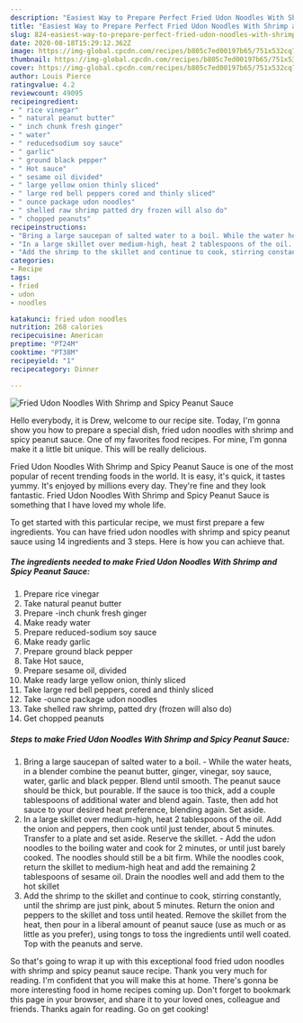 ```yaml
---
description: "Easiest Way to Prepare Perfect Fried Udon Noodles With Shrimp and Spicy Peanut Sauce"
title: "Easiest Way to Prepare Perfect Fried Udon Noodles With Shrimp and Spicy Peanut Sauce"
slug: 824-easiest-way-to-prepare-perfect-fried-udon-noodles-with-shrimp-and-spicy-peanut-sauce
date: 2020-08-18T15:29:12.362Z
image: https://img-global.cpcdn.com/recipes/b805c7ed00197b65/751x532cq70/fried-udon-noodles-with-shrimp-and-spicy-peanut-sauce-recipe-main-photo.jpg
thumbnail: https://img-global.cpcdn.com/recipes/b805c7ed00197b65/751x532cq70/fried-udon-noodles-with-shrimp-and-spicy-peanut-sauce-recipe-main-photo.jpg
cover: https://img-global.cpcdn.com/recipes/b805c7ed00197b65/751x532cq70/fried-udon-noodles-with-shrimp-and-spicy-peanut-sauce-recipe-main-photo.jpg
author: Louis Pierce
ratingvalue: 4.2
reviewcount: 49095
recipeingredient:
- " rice vinegar"
- " natural peanut butter"
- " inch chunk fresh ginger"
- " water"
- " reducedsodium soy sauce"
- " garlic"
- " ground black pepper"
- " Hot sauce"
- " sesame oil divided"
- " large yellow onion thinly sliced"
- " large red bell peppers cored and thinly sliced"
- " ounce package udon noodles"
- " shelled raw shrimp patted dry frozen will also do"
- " chopped peanuts"
recipeinstructions:
- "Bring a large saucepan of salted water to a boil. While the water heats, in a blender combine the peanut butter, ginger, vinegar, soy sauce, water, garlic and black pepper. Blend until smooth. The peanut sauce should be thick, but pourable. If the sauce is too thick, add a couple tablespoons of additional water and blend again. Taste, then add hot sauce to your desired heat preference, blending again. Set aside."
- "In a large skillet over medium-high, heat 2 tablespoons of the oil. Add the onion and peppers, then cook until just tender, about 5 minutes. Transfer to a plate and set aside. Reserve the skillet. Add the udon noodles to the boiling water and cook for 2 minutes, or until just barely cooked. The noodles should still be a bit firm. While the noodles cook, return the skillet to medium-high heat and add the remaining 2 tablespoons of sesame oil. Drain the noodles well and add them to the hot skillet"
- "Add the shrimp to the skillet and continue to cook, stirring constantly, until the shrimp are just pink, about 5 minutes. Return the onion and peppers to the skillet and toss until heated. Remove the skillet from the heat, then pour in a liberal amount of peanut sauce (use as much or as little as you prefer), using tongs to toss the ingredients until well coated. Top with the peanuts and serve."
categories:
- Recipe
tags:
- fried
- udon
- noodles

katakunci: fried udon noodles 
nutrition: 268 calories
recipecuisine: American
preptime: "PT24M"
cooktime: "PT38M"
recipeyield: "1"
recipecategory: Dinner

---
```



![Fried Udon Noodles With Shrimp and Spicy Peanut Sauce](https://img-global.cpcdn.com/recipes/b805c7ed00197b65/751x532cq70/fried-udon-noodles-with-shrimp-and-spicy-peanut-sauce-recipe-main-photo.jpg)

Hello everybody, it is Drew, welcome to our recipe site. Today, I'm gonna show you how to prepare a special dish, fried udon noodles with shrimp and spicy peanut sauce. One of my favorites food recipes. For mine, I'm gonna make it a little bit unique. This will be really delicious.



Fried Udon Noodles With Shrimp and Spicy Peanut Sauce is one of the most popular of recent trending foods in the world. It is easy, it's quick, it tastes yummy. It's enjoyed by millions every day. They're fine and they look fantastic. Fried Udon Noodles With Shrimp and Spicy Peanut Sauce is something that I have loved my whole life.


To get started with this particular recipe, we must first prepare a few ingredients. You can have fried udon noodles with shrimp and spicy peanut sauce using 14 ingredients and 3 steps. Here is how you can achieve that.

<!--inarticleads1-->

##### The ingredients needed to make Fried Udon Noodles With Shrimp and Spicy Peanut Sauce:

1. Prepare  rice vinegar
1. Take  natural peanut butter
1. Prepare  -inch chunk fresh ginger
1. Make ready  water
1. Prepare  reduced-sodium soy sauce
1. Make ready  garlic
1. Prepare  ground black pepper
1. Take  Hot sauce,
1. Prepare  sesame oil, divided
1. Make ready  large yellow onion, thinly sliced
1. Take  large red bell peppers, cored and thinly sliced
1. Take  -ounce package udon noodles
1. Take  shelled raw shrimp, patted dry (frozen will also do)
1. Get  chopped peanuts




<!--inarticleads2-->

##### Steps to make Fried Udon Noodles With Shrimp and Spicy Peanut Sauce:

1. Bring a large saucepan of salted water to a boil. - While the water heats, in a blender combine the peanut butter, ginger, vinegar, soy sauce, water, garlic and black pepper. Blend until smooth. The peanut sauce should be thick, but pourable. If the sauce is too thick, add a couple tablespoons of additional water and blend again. Taste, then add hot sauce to your desired heat preference, blending again. Set aside.
1. In a large skillet over medium-high, heat 2 tablespoons of the oil. Add the onion and peppers, then cook until just tender, about 5 minutes. Transfer to a plate and set aside. Reserve the skillet. - Add the udon noodles to the boiling water and cook for 2 minutes, or until just barely cooked. The noodles should still be a bit firm. While the noodles cook, return the skillet to medium-high heat and add the remaining 2 tablespoons of sesame oil. Drain the noodles well and add them to the hot skillet
1. Add the shrimp to the skillet and continue to cook, stirring constantly, until the shrimp are just pink, about 5 minutes. Return the onion and peppers to the skillet and toss until heated. Remove the skillet from the heat, then pour in a liberal amount of peanut sauce (use as much or as little as you prefer), using tongs to toss the ingredients until well coated. Top with the peanuts and serve.




So that's going to wrap it up with this exceptional food fried udon noodles with shrimp and spicy peanut sauce recipe. Thank you very much for reading. I'm confident that you will make this at home. There's gonna be more interesting food in home recipes coming up. Don't forget to bookmark this page in your browser, and share it to your loved ones, colleague and friends. Thanks again for reading. Go on get cooking!
